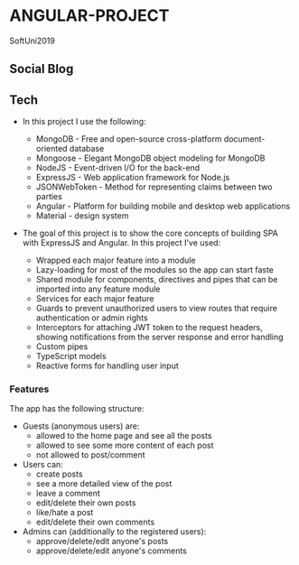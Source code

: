 # ANGULAR-PROJECT
SoftUni2019

## Social Blog

## Tech
* In this project I use the following:
	* MongoDB - Free and open-source cross-platform document-oriented database
	* Mongoose - Elegant MongoDB object modeling for MongoDB
	* NodeJS - Event-driven I/O for the back-end
	* ExpressJS - Web application framework for Node.js
	* JSONWebToken - Method for representing claims between two parties
	* Angular - Platform for building mobile and desktop web applications
	* Material - design system

* The goal of this project is to show the core concepts of building SPA with ExpressJS and Angular. In this project I've used:
	* Wrapped each major feature into a module
	* Lazy-loading for most of the modules so the app can start faste
	* Shared module for components, directives and pipes that can be imported into any feature module
	* Services for each major feature
	* Guards to prevent unauthorized users to view routes that require authentication or admin rights
	* Interceptors for attaching JWT token to the request headers, showing notifications from the server response and error handling
	* Custom pipes
	* TypeScript models
	* Reactive forms for handling user input

### Features
The app has the following structure:
* Guests (anonymous users) are:
	* allowed to the home page and see all the posts
	* allowed to see some more content of each post
	* not allowed to post/comment
* Users can:
	* create posts
	* see a more detailed view of the post
	* leave a comment
	* edit/delete their own posts
	* like/hate a post
	* edit/delete their own comments
* Admins can (additionally to the registered users):
	* approve/delete/edit anyone's posts
	* approve/delete/edit anyone's comments
